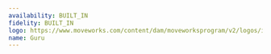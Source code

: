 ```yaml
---
availability: BUILT_IN
fidelity: BUILT_IN
logo: https://www.moveworks.com/content/dam/moveworksprogram/v2/logos/integration-logos/logo-int-guru.svg
name: Guru
---
```

